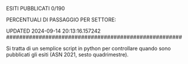 ESITI PUBBLICATI 0/190 

PERCENTUALI DI PASSAGGIO PER SETTORE:

UPDATED 2024-09-14 20:13:16.157242
###################################################### 

Si tratta di un semplice script in python per controllare quando sono pubblicati gli esiti (ASN 2021, sesto quadrimestre).

